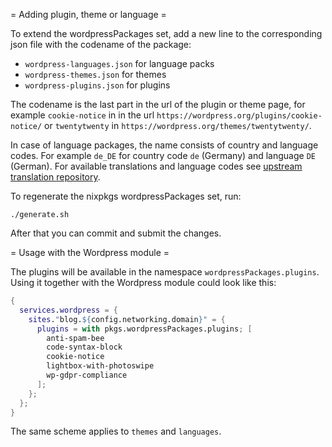 = Adding plugin, theme or language =

To extend the wordpressPackages set, add a new line to the corresponding json
file with the codename of the package:

- `wordpress-languages.json` for language packs
- `wordpress-themes.json` for themes
- `wordpress-plugins.json` for plugins

The codename is the last part in the url of the plugin or theme page, for
example `cookie-notice` in in the url
`https://wordpress.org/plugins/cookie-notice/` or `twentytwenty` in
`https://wordpress.org/themes/twentytwenty/`.

In case of language packages, the name consists of country and language codes.
For example `de_DE` for country code `de` (Germany) and language `DE` (German).
For available translations and language codes see [upstream translation repository](https://translate.wordpress.org).

To regenerate the nixpkgs wordpressPackages set, run:

```
./generate.sh
```

After that you can commit and submit the changes.

= Usage with the Wordpress module =

The plugins will be available in the namespace `wordpressPackages.plugins`.
Using it together with the Wordpress module could look like this:

```nix
{
  services.wordpress = {
    sites."blog.${config.networking.domain}" = {
      plugins = with pkgs.wordpressPackages.plugins; [
        anti-spam-bee
        code-syntax-block
        cookie-notice
        lightbox-with-photoswipe
        wp-gdpr-compliance
      ];
    };
  };
}
```

The same scheme applies to `themes` and `languages`.

